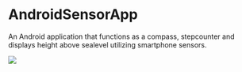 # AndroidSensorApp
An Android application that functions as a compass, stepcounter and displays height above sealevel utilizing smartphone sensors.

![](https://gyazo.com/0aa9412e0da726f9ad7574761cc6c778.png)
